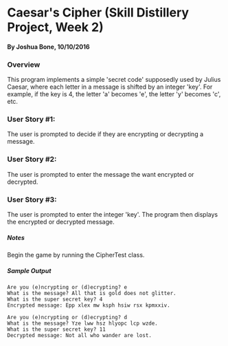 # Caesar's Cipher (Skill Distillery Project, Week 2)
#### By Joshua Bone, 10/10/2016



### Overview
This program implements a simple 'secret code' supposedly used by Julius Caesar, where each letter in a message is shifted by an integer 'key'. For example, if the key is 4, the letter 'a' becomes 'e', the letter 'y' becomes 'c', etc. 

### User Story #1:
The user is prompted to decide if they are encrypting or decrypting a message.

### User Story #2:
The user is prompted to enter the message the want encrypted or decrypted.

### User Story #3:
The user is prompted to enter the integer 'key'. The program then displays the encrypted or decrypted message.

##### Notes
Begin the game by running the CipherTest class.

##### Sample Output
```
Are you (e)ncrypting or (d)ecrypting? e
What is the message? All that is gold does not glitter.
What is the super secret key? 4
Encrypted message: Epp xlex mw ksph hsiw rsx kpmxxiv.

Are you (e)ncrypting or (d)ecrypting? d
What is the message? Yze lww hsz hlyopc lcp wzde.
What is the super secret key? 11
Decrypted message: Not all who wander are lost.
```
